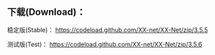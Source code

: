 
## 下载(Download)：
稳定版(Stable)：
https://codeload.github.com/XX-net/XX-Net/zip/3.5.5


测试版(Test)：
https://codeload.github.com/XX-net/XX-Net/zip/3.5.6


